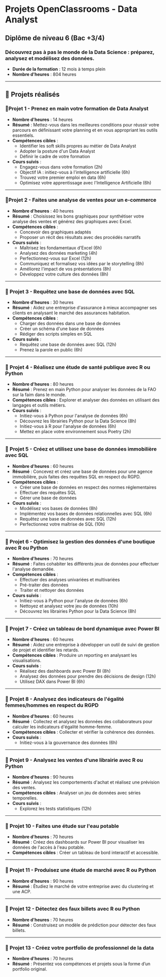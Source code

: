 # Projets OpenClassrooms - Data Analyst

## Diplôme de niveau 6 (Bac +3/4)

### Découvrez pas à pas le monde de la Data Science : préparez, analysez et modélisez des données.

- **Durée de la formation** : 12 mois à temps plein
- **Nombre d'heures** : 804 heures

---

## 📅 Projets réalisés

###  📂Projet 1 - Prenez en main votre formation de Data Analyst

- **Nombre d'heures** : 14 heures
- **Résumé** : Mettez-vous dans les meilleures conditions pour réussir votre parcours en définissant votre planning et en vous appropriant les outils essentiels.
- **Compétences cibles** :
  - Identifier les soft skills propres au métier de Data Analyst
  - Adopter la posture d'un Data Analyst
  - Définir le cadre de votre formation
- **Cours suivis** :
  - Engagez-vous dans votre formation (2h)
  - Objectif IA : initiez-vous à l'intelligence artificielle (6h)
  - Trouvez votre premier emploi en data (6h)
  - Optimisez votre apprentissage avec l'Intelligence Artificielle (6h)

---

###  📂Projet 2 - Faites une analyse de ventes pour un e-commerce

- **Nombre d'heures** : 40 heures
- **Résumé** : Choisissez les bons graphiques pour synthétiser votre analyse des ventes et générez des graphiques avec Excel.
- **Compétences cibles** :
  - Concevoir des graphiques adaptés
  - Proposer un récit des résultats avec des procédés narratifs
- **Cours suivis** :
  - Maîtrisez les fondamentaux d'Excel (6h)
  - Analysez des données marketing (4h)
  - Perfectionnez-vous sur Excel (12h)
  - Communiquez et formalisez vos idées par le storytelling (8h)
  - Améliorez l'impact de vos présentations (8h)
  - Développez votre culture des données (8h)

---

### 📂 Projet 3 - Requêtez une base de données avec SQL

- **Nombre d'heures** : 30 heures
- **Résumé** : Aidez une entreprise d'assurance à mieux accompagner ses clients en analysant le marché des assurances habitation.
- **Compétences cibles** :
  - Charger des données dans une base de données
  - Créer un schéma d'une base de données
  - Rédiger des scripts simples en SQL
- **Cours suivis** :
  - Requêtez une base de données avec SQL (12h)
  - Prenez la parole en public (6h)

---

### 📂 Projet 4 - Réalisez une étude de santé publique avec R ou Python

- **Nombre d'heures** : 80 heures
- **Résumé** : Prenez en main Python pour analyser les données de la FAO sur la faim dans le monde.
- **Compétences cibles** : Explorer et analyser des données en utilisant des langages et outils métiers.
- **Cours suivis** :
  - Initiez-vous à Python pour l'analyse de données (6h)
  - Découvrez les librairies Python pour la Data Science (8h)
  - Initiez-vous à R pour l'analyse de données (6h)
  - Mettez en place votre environnement sous Poetry (2h)

---

### 📂 Projet 5 - Créez et utilisez une base de données immobilière avec SQL

- **Nombre d'heures** : 60 heures
- **Résumé** : Concevez et créez une base de données pour une agence immobilière, puis faites des requêtes SQL en respect du RGPD.
- **Compétences cibles** :
  - Créer une base de données en respect des normes réglementaires
  - Effectuer des requêtes SQL
  - Gérer une base de données
- **Cours suivis** :
  - Modélisez vos bases de données (8h)
  - Implémentez vos bases de données relationnelles avec SQL (6h)
  - Requêtez une base de données avec SQL (12h)
  - Perfectionnez votre maîtrise de SQL (10h)

---

### 📂 Projet 6 - Optimisez la gestion des données d'une boutique avec R ou Python

- **Nombre d'heures** : 70 heures
- **Résumé** : Faites cohabiter les différents jeux de données pour effectuer l'analyse demandée.
- **Compétences cibles** :
  - Effectuer des analyses univariées et multivariées
  - Pré-traiter des données
  - Traiter et nettoyer des données
- **Cours suivis** :
  - Initiez-vous à Python pour l'analyse de données (6h)
  - Nettoyez et analysez votre jeu de données (10h)
  - Découvrez les librairies Python pour la Data Science (8h)

---

### 📂 Projet 7 - Créez un tableau de bord dynamique avec Power BI

- **Nombre d'heures** : 60 heures
- **Résumé** : Aidez une entreprise à développer un outil de suivi de gestion de projet et identifier les retards.
- **Compétences cibles** : Produire un reporting en analysant les visualisations.
- **Cours suivis** :
  - Réalisez des dashboards avec Power BI (8h)
  - Analysez des données pour prendre des décisions de design (12h)
  - Utilisez DAX dans Power BI (6h)

---

### 📂 Projet 8 - Analysez des indicateurs de l'égalité femmes/hommes en respect du RGPD

- **Nombre d'heures** : 60 heures
- **Résumé** : Collectez et analysez les données des collaborateurs pour calculer les indicateurs d'égalité homme-femme.
- **Compétences cibles** : Collecter et vérifier la cohérence des données.
- **Cours suivis** :
  - Initiez-vous à la gouvernance des données (6h)

---

### 📂 Projet 9 - Analysez les ventes d'une librairie avec R ou Python

- **Nombre d'heures** : 90 heures
- **Résumé** : Analysez les comportements d'achat et réalisez une prévision des ventes.
- **Compétences cibles** : Analyser un jeu de données avec séries temporelles.
- **Cours suivis** :
  - Explorez les tests statistiques (12h)

---

### 📂 Projet 10 - Faites une étude sur l'eau potable

- **Nombre d'heures** : 70 heures
- **Résumé** : Créez des dashboards sur Power BI pour visualiser les données de l'accès à l'eau potable.
- **Compétences cibles** : Créer un tableau de bord interactif et accessible.

---

### 📂 Projet 11 - Produisez une étude de marché avec R ou Python

- **Nombre d'heures** : 90 heures
- **Résumé** : Étudiez le marché de votre entreprise avec du clustering et une ACP.

---

### 📂 Projet 12 - Détectez des faux billets avec R ou Python

- **Nombre d'heures** : 70 heures
- **Résumé** : Construisez un modèle de prédiction pour détecter des faux billets.

---

### 📂 Projet 13 - Créez votre portfolio de professionnel de la data

- **Nombre d'heures** : 70 heures
- **Résumé** : Présentez vos compétences et projets sous la forme d’un portfolio original.


